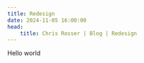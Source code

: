 ```yaml
---
title: Redesign
date: 2024-11-05 16:00:00
head:
    title: Chris Rosser | Blog | Redesign
---
```


Hello world